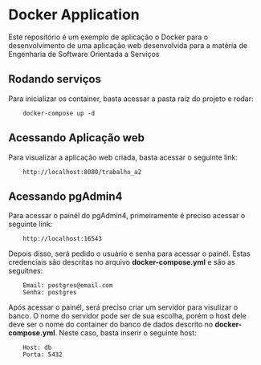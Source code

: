 # Docker Application

Este repositório é um exemplo de aplicação o Docker para o desenvolvimento de uma aplicação web desenvolvida para a matéria de Engenharia de Software Orientada a Serviços

## Rodando serviços

Para inicializar os container, basta acessar a pasta raíz do projeto e rodar:

```
    docker-compose up -d
```

## Acessando Aplicação web

Para visualizar a aplicação web criada, basta acessar o seguinte link:

```
    http://localhost:8080/trabalho_a2
```

## Acessando pgAdmin4

Para acessar o painél do pgAdmin4, primeiramente é preciso acessar o seguinte link:

```
    http://localhost:16543
```

Depois disso, será pedido o usuário e senha para acessar o painél. Estas credenciais são descritas no arquivo **docker-compose.yml** e são as seguitnes:

```
    Email: postgres@email.com
    Senha: postgres
```

Após acessar o painél, será preciso criar um servidor para visulizar o banco. O nome do servidor pode ser de sua escolha, porém o host dele deve ser o nome do container do banco de dados descrito no **docker-compose.yml**. Neste caso, basta inserir o seguinte host:

```
    Host: db
    Porta: 5432
```
